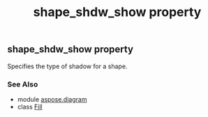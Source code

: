 ﻿---
title: shape_shdw_show property
second_title: Aspose.Diagram for Python via .NET API References
description: 
type: docs
weight: 150
url: /python-net/aspose.diagram/fill/shape_shdw_show/
is_root: false
---

## shape_shdw_show property


Specifies the type of shadow for a shape.

### See Also
* module [aspose.diagram](../../)
* class [Fill](/diagram/python-net/aspose.diagram/fill)
